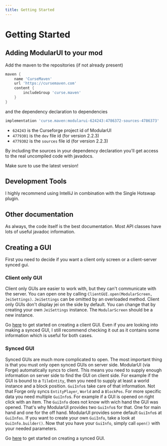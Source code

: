 ```yaml
---
title: Getting Started
---
```


# Getting Started

## Adding ModularUI to your mod

Add the maven to the repositories (if not already present)

```groovy
maven {
    name 'CurseMaven'
    url 'https://cursemaven.com'
    content {
        includeGroup 'curse.maven'
    }
}
```

and the dependency declaration to dependencies

```groovy
implementation 'curse.maven:modularui-624243:4786372-sources-4786373'
```

- `624243` is the Curseforge project id of ModularUI
- `4779301` is the `dev` file id (for version 2.2.3)
- `4779302` is the `sources` file id (for version 2.2.3)

By including the sources in your dependency declaration you'll get access to the real uncompiled code with javadocs.

Make sure to use the latest version!

## Development Tools

I highly recommend using IntelliJ in combination with the Single Hotswap plugin.

## Other documentation

As always, the code itself is the best documentation. Most API classes have lots of useful javadoc information.

## Creating a GUI

First you need to decide if you want a client only screen or a client-server synced gui.

### Client only GUI

Client only GUIs are easier to work with, but they can't communicate with the server.
You can open one by calling `ClientGUI.open(ModularScreen, JeiSettings)`.
`JeiSettings` can be omitted by an overloaded method. Client only GUIs don't display jei on the side by default.
You can change that by creating your own `JeiSettings` instance. The `ModularScreen` should be a new instance.

Go [here](./client-gui-tutorial.md) to get started on creating a client GUI. Even if you are looking into making a synced
GUI, I still recommend
checking it out as it contains some information which is useful for both cases.

### Synced GUI

Synced GUIs are much more complicated to open. The most important thing is that you must only open synced GUIs
on server side. ModularUI (via Forge) automatically syncs to client. This means you need to supply enough information on
server side to find the GUI on client side. For example if the GUI is bound to a `TileEntity`, then you need to supply
at least a world instance and a block position. `GuiInfo`s take care of that information.
Not that Forge only syncs `EntityPlayer`, `World` and a `BlockPos`. For more specific data you need multiple `GuiInfo`s.
For example if a GUI is opened on right click with an item. The `GuiInfo` does not know with wich hand the GUI was
opened.
That's why ModularUI provides two `GuiInfo`s for that. One for main hand and one for the off hand.
ModularUI provides some default `GuiInfo`s at `GuiInfos`. If you want to create your own `GuiInfo`, take a look at
`GuiInfo.builder()`.
Now that you have your `GuiInfo`, simply call `open()` with your needed parameters.

Go [here](./synced-gui-tutorial.md) to get started on creating a synced GUI.
